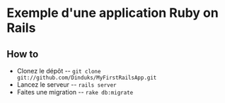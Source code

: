 Exemple d'une application Ruby on Rails
=======================================

How to
------
* Clonez le dépôt -- `git clone git://github.com/Dinduks/MyFirstRailsApp.git`
* Lancez le serveur -- `rails server`
* Faites une migration -- `rake db:migrate`
